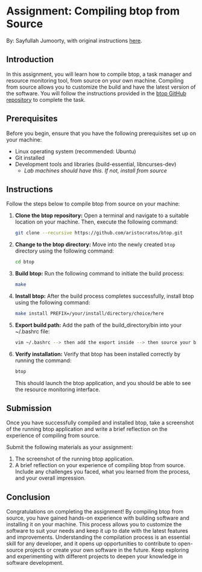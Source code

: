 # Assignment: Compiling btop from Source
By: Sayfullah Jumoorty, with original instructions [here](https://github.com/aristocratos/btop#compilation-linux).
## Introduction
In this assignment, you will learn how to compile btop, a task manager and resource monitoring tool, from source on your own machine. Compiling from source allows you to customize the build and have the latest version of the software. You will follow the instructions provided in the [btop GitHub repository](https://github.com/aristocratos/btop#compilation-linux) to complete the task.

## Prerequisites
Before you begin, ensure that you have the following prerequisites set up on your machine:
- Linux operating system (recommended: Ubuntu)
- Git installed
- Development tools and libraries (build-essential, libncurses-dev)
  - *Lab machines should have this. If not, install from source*

## Instructions
Follow the steps below to compile btop from source on your machine:

1. **Clone the btop repository:** Open a terminal and navigate to a suitable location on your machine. Then, execute the following command:
   ```bash
   git clone --recursive https://github.com/aristocratos/btop.git
   ```

2. **Change to the btop directory:** Move into the newly created `btop` directory using the following command:
   ```bash
   cd btop
   ```

3. **Build btop:** Run the following command to initiate the build process:
   ```bash
   make
   ```

4. **Install btop:** After the build process completes successfully, install btop using the following command:
   ```bash
   make install PREFIX=/your/install/directory/choice/here
   ```

6. **Export build path:** Add the path of the build_directory/bin into your ~/.bashrc file:
   ```bash
   vim ~/.bashrc --> then add the export inside --> then source your bashrc file
   ```

6. **Verify installation:** Verify that btop has been installed correctly by running the command:
   ```bash
   btop
   ```

   This should launch the btop application, and you should be able to see the resource monitoring interface.

## Submission
Once you have successfully compiled and installed btop, take a screenshot of the running btop application and write a brief reflection on the experience of compiling from source.

Submit the following materials as your assignment:
1. The screenshot of the running btop application.
2. A brief reflection on your experience of compiling btop from source. Include any challenges you faced, what you learned from the process, and your overall impression.

## Conclusion
Congratulations on completing the assignment! By compiling btop from source, you have gained hands-on experience with building software and installing it on your machine. This process allows you to customize the software to suit your needs and keep it up to date with the latest features and improvements. Understanding the compilation process is an essential skill for any developer, and it opens up opportunities to contribute to open-source projects or create your own software in the future. Keep exploring and experimenting with different projects to deepen your knowledge in software development.